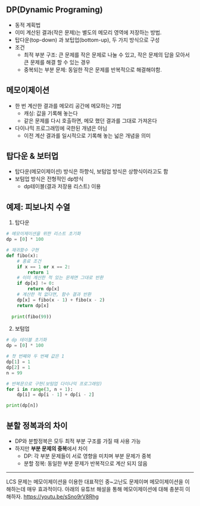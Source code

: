 ## DP(Dynamic Programing)
  * 동적 계획법
  * 이미 계산된 결과(작은 문제)는 별도의 메모리 영역에 저장하는 방법.
  * 탑다운(top-down) 과 보텁업(bottom-up), 두 가지 방식으로 구성
  * 조건
    - 최적 부분 구조: 큰 문제를 작은 문제로 나눌 수 있고, 작은 문제의 답을 모아서 큰 문제를 해결 할 수 있는 경우
    - 중복되는 부분 문제: 동일한 작은 문제를 반복적으로 해결해야함.

## 메모이제이션
  * 한 번 계산한 결과를 메모리 공간에 메모하는 기법
    - 캐싱: 값을 기록해 놓는다
    - 같은 문제를 다시 호출하면, 메모 했던 결과를 그대로 가져온다
  * 다이나믹 프로그래밍에 국한된 개념은 아님
    - 이전 계산 결과를 일시적으로 기록해 놓는 넓은 개념을 의미

## 탑다운 & 보터멉
  * 탑다운(메모이제이션) 방식은 하향식, 보텀업 방식은 상향식이라고도 함
  * 보텀업 방식은 전형적인 dp방식
    - dp테이블(결과 저장용 리스트) 이용

## 예제: 피보나치 수열
   1. 탑다운
```python
# 메모이제이션을 위한 리스트 초기화
dp = [0] * 100

# 재귀함수 구현
def fibo(x):
    # 종료 조건
    if x == 1 or x == 2:
        return 1
    # 이미 계산한 적 있는 문제면 그대로 반환
    if dp[x] != 0:
        return dp[x]
    # 계산한 적 없다면, 함수 결과 반환
    dp[x] = fibo(x - 1) + fibo(x - 2)
    return dp[x]
  
  print(fibo(99))
  ```
   2. 보텀업
  ```python
  # dp 테이블 초기화
  dp = [0] * 100
  
  # 첫 번째와 두 번째 값은 1
  dp[1] = 1
  dp[2] = 1
  n = 99
  
  # 반복문으로 구현(보텀업 다이나믹 프로그래밍)
  for i in range(3, n + 1):
      dp[i] = dp[i - 1] + dp[i - 2]
  
  print(dp[n])
  ```
 ## 분할 정복과의 차이
   * DP와 분할정복은 모두 최적 부분 구조를 가질 때 사용 가능
   * 하지만 **부분 문제의 중복**에서 차이
     - DP: 각 부분 문제들이 서로 영향을 미치며 부분 문제가 중복
     - 분할 정복: 동일한 부분 문제가 반복적으로 계산 되지 않음
 
 ---
 LCS 문제는 메모이제이션을 이용한 대표적인 중~고난도 문제이며 메모이제이션을 이해하는데 매우 효과적이다.
 아래의 유튜브 해설을 통해 메모이제이션에 대해 충분히 이해하자.
 https://youtu.be/sSno9rV8Rhg

 
